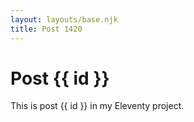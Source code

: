 ```yaml
---
layout: layouts/base.njk
title: Post 1420
---
```


# Post {{ id }}

This is post {{ id }} in my Eleventy project.
